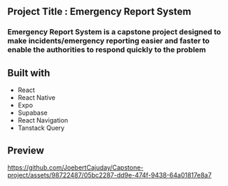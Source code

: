 ## Project Title : Emergency Report System ##

<h3>Emergency Report System is a capstone project designed to make incidents/emergency reporting easier and faster to enable the authorities to respond quickly to the problem </h3>

## Built with ##

<ul>
    <li>React</li>
    <li>React Native</li>
    <li>Expo</li>
    <li>Supabase</li>
    <li>React Navigation</li>
    <li>Tanstack Query</li>
</ul>

## Preview ##

https://github.com/JoebertCajuday/Capstone-project/assets/98722487/05bc2287-dd9e-474f-9438-64a01817e8a7


 
